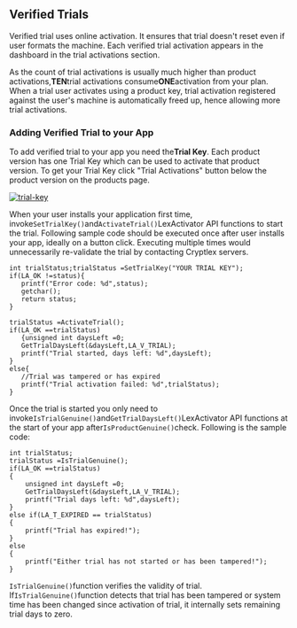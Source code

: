 ## Verified Trials

Verified trial uses online activation. It ensures that trial doesn't reset even if user formats the machine. Each verified trial activation appears in the dashboard in the trial activations section.

As the count of trial activations is usually much higher than product activations,**TEN**trial activations consume**ONE**activation from your plan. When a trial user activates using a product key, trial activation registered against the user's machine is automatically freed up, hence allowing more trial activations.

### Adding Verified Trial to your App

To add verified trial to your app you need the**Trial Key**. Each product version has one Trial Key which can be used to activate that product version. To get your Trial Key click "Trial Activations" button below the product version on the products page.

[![](https://cryptlex.com/public/img/docs/trial-key.png "trial-key")](https://cryptlex.com/public/img/docs/trial-key.png)

When your user installs your application first time, invoke`SetTrialKey()`and`ActivateTrial()`LexActivator API functions to start the trial. Following sample code should be executed once after user installs your app, ideally on a button click. Executing multiple times would unnecessarily re-validate the trial by contacting Cryptlex servers.

```
int trialStatus;trialStatus =SetTrialKey("YOUR TRIAL KEY");
if(LA_OK !=status){
   printf("Error code: %d",status);
   getchar();
   return status;
}

trialStatus =ActivateTrial();
if(LA_OK ==trialStatus)
   {unsigned int daysLeft =0;
   GetTrialDaysLeft(&daysLeft,LA_V_TRIAL);
   printf("Trial started, days left: %d",daysLeft);
}
else{
   //Trial was tampered or has expired
   printf("Trial activation failed: %d",trialStatus);
}
```

Once the trial is started you only need to invoke`IsTrialGenuine()`and`GetTrialDaysLeft()`LexActivator API functions at the start of your app after`IsProductGenuine()`check. Following is the sample code:

```
int trialStatus;
trialStatus =IsTrialGenuine();
if(LA_OK ==trialStatus)
{
    unsigned int daysLeft =0;
    GetTrialDaysLeft(&daysLeft,LA_V_TRIAL);
    printf("Trial days left: %d",daysLeft);
}
else if(LA_T_EXPIRED == trialStatus)
{
    printf("Trial has expired!");
}
else
{
    printf("Either trial has not started or has been tampered!");
}
```

`IsTrialGenuine()`function verifies the validity of trial. If`IsTrialGenuine()`function detects that trial has been tampered or system time has been changed since activation of trial, it internally sets remaining trial days to zero.

